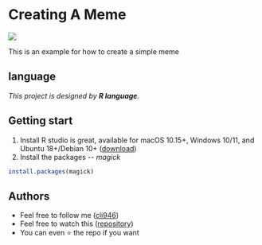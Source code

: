 # Creating A Meme        
   ![](https://raw.githubusercontent.com/matiassingers/awesome-readme/master/icon.png)
   
   
This is an example for how to create a simple meme

## language

*This project is designed by **R language**.*

## Getting start
1. Install R studio is great, available for macOS 10.15+, Windows 10/11, and Ubuntu 18+/Debian 10+ ([download](https://www.rstudio.com/products/rstudio/download/))
2. Install the packages -- *magick*

```r
install.packages(magick)
```

## Authors
* Feel free to follow me ([cli946](https://github.com))
* Feel free to watch this ([repository](https://github.com/cli946/stats220))
* You can even ⭐ the repo if you want

